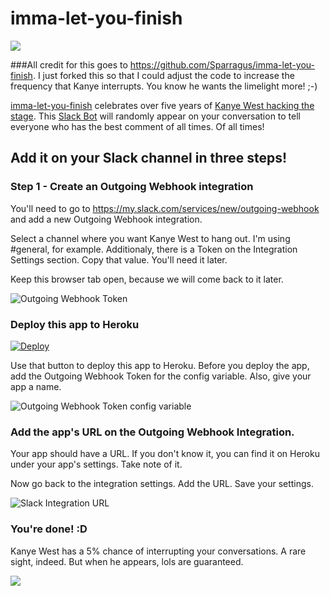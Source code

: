 # imma-let-you-finish

![](http://ledhack.org/content/images/2015/05/imma-let-you-finish.png)

###All credit for this goes to https://github.com/Sparragus/imma-let-you-finish. I just forked this so that I could adjust the code to increase the frequency that Kanye interrupts. You know he wants the limelight more! ;-)

[imma-let-you-finish](http://ledhack.org/imma-let-you-finish/) celebrates over five years of [Kanye West hacking the stage](https://www.youtube.com/watch?v=3K21rLBEfeM). This [Slack Bot](https://slack.com/) will randomly appear on your conversation to tell everyone who has the best comment of all times. Of all times!

## Add it on your Slack channel in three steps!
### Step 1 - Create an Outgoing Webhook integration
You'll need to go to https://my.slack.com/services/new/outgoing-webhook and add a new Outgoing Webhook integration.

Select a channel where you want Kanye West to hang out. I'm using #general, for example. Additionaly, there is a Token on the Integration Settings section. Copy that value. You'll need it later.

Keep this browser tab open, because we will come back to it later.

![Outgoing Webhook Token](http://i.imgur.com/tn6Kfgzl.png)

### Deploy this app to Heroku
[![Deploy](https://www.herokucdn.com/deploy/button.png)](https://heroku.com/deploy?template=https://github.com/dorenkam/imma-let-you-finish/tree/master)

Use that button to deploy this app to Heroku. Before you deploy the app, add the Outgoing Webhook Token for the config variable. Also, give your app a name.

![Outgoing Webhook Token config variable](http://i.imgur.com/iIcRr5yl.png)

### Add the app's URL on the Outgoing Webhook Integration.
Your app should have a URL. If you don't know it, you can find it on Heroku under your app's settings. Take note of it.

Now go back to the integration settings. Add the URL. Save your settings.

![Slack Integration URL](http://i.imgur.com/5GAHS9ol.png)

### You're done! :D
Kanye West has a 5% chance of interrupting your conversations. A rare sight, indeed. But when he appears, lols are guaranteed.

![](http://ledhack.org/content/images/2015/05/taylorkanye-1.gif)
